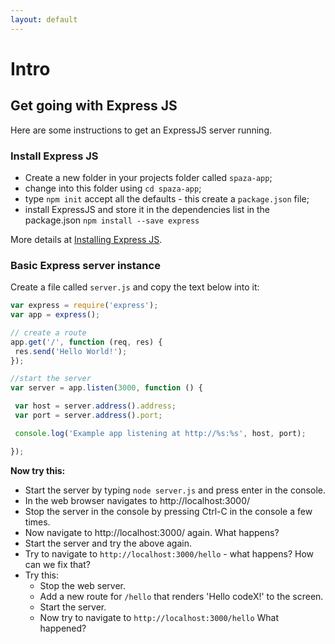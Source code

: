 ```yaml
---
layout: default
---
```


# Intro

## Get going with Express JS

Here are some instructions to get an ExpressJS server running.

### Install Express JS

* Create a new folder in your projects folder called `spaza-app`;
* change into this folder using `cd spaza-app`;
* type `npm init` accept all the defaults - this create a `package.json` file;
* install ExpressJS and store it in the dependencies list in the package.json `npm install --save express`

 More details at [Installing Express JS](http://expressjs.com/starter/installing.html).

### Basic Express server instance

Create a file called `server.js` and copy the text below into it:

```javascript
var express = require('express');
var app = express();

// create a route
app.get('/', function (req, res) {
 res.send('Hello World!');
});

//start the server
var server = app.listen(3000, function () {

 var host = server.address().address;
 var port = server.address().port;

 console.log('Example app listening at http://%s:%s', host, port);

});
```
**Now try this:**

* Start the server by typing `node server.js` and press enter in the console.
* In the web browser navigates to http://localhost:3000/
* Stop the server in the console by pressing Ctrl-C in the console a few times.
* Now navigate to http://localhost:3000/ again. What happens?
* Start the server and try the above again.
* Try to navigate to `http://localhost:3000/hello` - what happens? How can we fix that?
* Try this:
    * Stop the web server.
    * Add a new route for `/hello` that renders 'Hello codeX!' to the screen.
    * Start the server.
    * Now try to navigate to `http://localhost:3000/hello` What happened?
